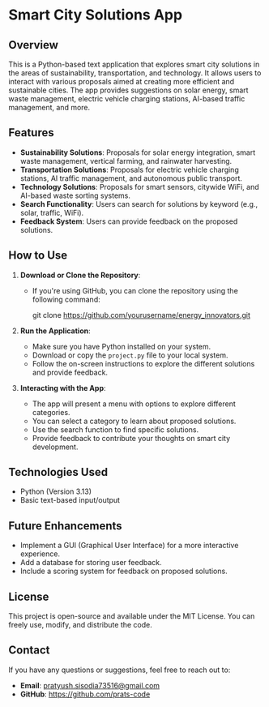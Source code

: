 

# Smart City Solutions App

## Overview
This is a Python-based text application that explores smart city solutions in the areas of sustainability, transportation, and technology. It allows users to interact with various proposals aimed at creating more efficient and sustainable cities. The app provides suggestions on solar energy, smart waste management, electric vehicle charging stations, AI-based traffic management, and more.

## Features
- **Sustainability Solutions**: Proposals for solar energy integration, smart waste management, vertical farming, and rainwater harvesting.
- **Transportation Solutions**: Proposals for electric vehicle charging stations, AI traffic management, and autonomous public transport.
- **Technology Solutions**: Proposals for smart sensors, citywide WiFi, and AI-based waste sorting systems.
- **Search Functionality**: Users can search for solutions by keyword (e.g., solar, traffic, WiFi).
- **Feedback System**: Users can provide feedback on the proposed solutions.

## How to Use

1. **Download or Clone the Repository**:
   - If you're using GitHub, you can clone the repository using the following command:
     
     git clone https://github.com/yourusername/energy_innovators.git
     

2. **Run the Application**:
   - Make sure you have Python installed on your system.
   - Download or copy the `project.py` file to your local system.
   - Follow the on-screen instructions to explore the different solutions and provide feedback.

3. **Interacting with the App**:
   - The app will present a menu with options to explore different categories.
   - You can select a category to learn about proposed solutions.
   - Use the search function to find specific solutions.
   - Provide feedback to contribute your thoughts on smart city development.

## Technologies Used
- Python (Version 3.13)
- Basic text-based input/output

## Future Enhancements
- Implement a GUI (Graphical User Interface) for a more interactive experience.
- Add a database for storing user feedback.
- Include a scoring system for feedback on proposed solutions.

## License
This project is open-source and available under the MIT License. You can freely use, modify, and distribute the code.

## Contact
If you have any questions or suggestions, feel free to reach out to:
- **Email**: pratyush.sisodia73516@gmail.com
- **GitHub**: https://github.com/prats-code

